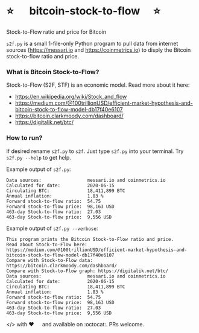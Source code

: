 # :star:   bitcoin-stock-to-flow  :star:
Stock-to-Flow ratio and price for Bitcoin

`s2f.py` is a small 1-file-only Python program to pull data from internet sources (https://messari.io and https://coinmetrics.io) to disply the Bitcoin stock-to-flow ratio and price. 

### What is Bitcoin Stock-to-Flow?
Stock-to-Flow (S2F, STF) is an economic model. Read more about it here:
- https://en.wikipedia.org/wiki/Stock_and_flow
- https://medium.com/@100trillionUSD/efficient-market-hypothesis-and-bitcoin-stock-to-flow-model-db17f40e6107
- https://bitcoin.clarkmoody.com/dashboard/
- https://digitalik.net/btc/

### How to run?

If desired rename `s2f.py` to `s2f`. Just type `s2f.py` into your terminal. Try `s2f.py --help` to get help.

Example output of `s2f.py`:

```
Data sources:                 messari.io and coinmetrics.io
Calculated for date:          2020-06-15
Circulating BTC:              18,411,899 BTC
Annual inflation:             1.83 %
Forward stock-to-flow ratio:  54.75
Forward stock-to-flow price:  98,163 USD
463-day Stock-to-flow ratio:  27.03
463-day Stock-to-flow price:  9,556 USD
```

Example output of `s2f.py --verbose`:

```
This program prints the Bitcoin Stock-to-Flow ratio and price.
Read about Stock-to-Flow here:    https://medium.com/@100trillionUSD/efficient-market-hypothesis-and-bitcoin-stock-to-flow-model-db17f40e6107
Compare with Stock-to-Flow data:  https://bitcoin.clarkmoody.com/dashboard/
Compare with Stock-to-Flow graph: https://digitalik.net/btc/
Data sources:                 messari.io and coinmetrics.io
Calculated for date:          2020-06-15
Circulating BTC:              18,411,899 BTC
Annual inflation:             1.83 %
Forward stock-to-flow ratio:  54.75
Forward stock-to-flow price:  98,163 USD
463-day Stock-to-flow ratio:  27.03
463-day Stock-to-flow price:  9,556 USD
```

</> with :heart:   and available on :octocat:. PRs welcome.
